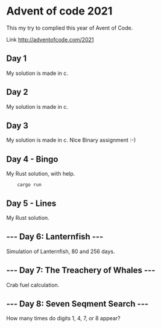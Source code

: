 # Advent of code 2021

This my try to complied this year of Avent of Code.

Link http://adventofcode.com/2021

## Day 1 

My solution is made in c.

## Day 2

My solution is made in c.

## Day 3

My solution is made in c. Nice Binary assignment :-)

## Day 4 - Bingo

My Rust solution, with help.

```bach
    cargo run
```

## Day 5 - Lines

My Rust solution.

## --- Day 6: Lanternfish ---

Simulation of Lanternfish, 80 and 256 days.

## --- Day 7: The Treachery of Whales ---

Crab fuel calculation. 

## --- Day 8: Seven Seqment Search ---

How many times do digits 1, 4, 7, or 8 appear?


